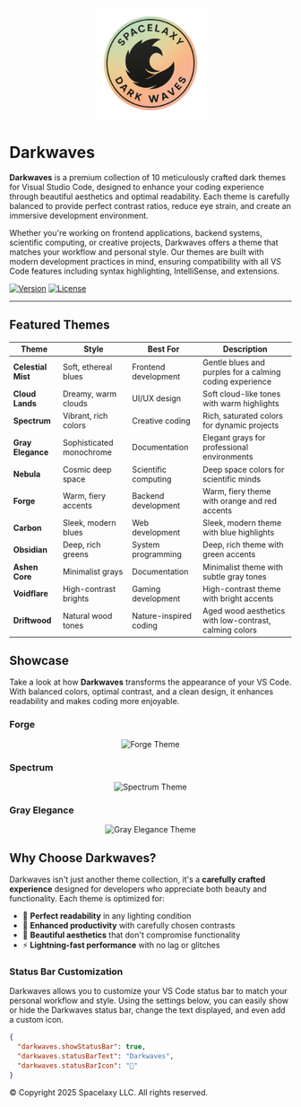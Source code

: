 <p align="center">
  <img src="https://github.com/spacelaxy/darkwaves/blob/main/assets/logo.png?raw=true" alt="Logo Darkwaves" width="200"/>
</p>

# Darkwaves

**Darkwaves** is a premium collection of 10 meticulously crafted dark themes for Visual Studio Code, designed to enhance your coding experience through beautiful aesthetics and optimal readability. Each theme is carefully balanced to provide perfect contrast ratios, reduce eye strain, and create an immersive development environment.

Whether you're working on frontend applications, backend systems, scientific computing, or creative projects, Darkwaves offers a theme that matches your workflow and personal style. Our themes are built with modern development practices in mind, ensuring compatibility with all VS Code features including syntax highlighting, IntelliSense, and extensions.

[![Version](https://img.shields.io/badge/version-0.0.5-blue.svg)](https://marketplace.visualstudio.com/items?itemName=spacelaxy.spacelaxy-darkwaves)
[![License](https://img.shields.io/badge/license-Apache%202.0-blue.svg)](LICENSE)

---

## Featured Themes

| Theme | Style | Best For | Description |
|-------|-------|----------|-------------|
| **Celestial Mist** | Soft, ethereal blues | Frontend development | Gentle blues and purples for a calming coding experience |
| **Cloud Lands** | Dreamy, warm clouds | UI/UX design | Soft cloud-like tones with warm highlights |
| **Spectrum** | Vibrant, rich colors | Creative coding | Rich, saturated colors for dynamic projects |
| **Gray Elegance** | Sophisticated monochrome | Documentation | Elegant grays for professional environments |
| **Nebula** | Cosmic deep space | Scientific computing | Deep space colors for scientific minds |
| **Forge** | Warm, fiery accents | Backend development | Warm, fiery theme with orange and red accents |
| **Carbon** | Sleek, modern blues | Web development | Sleek, modern theme with blue highlights |
| **Obsidian** | Deep, rich greens | System programming | Deep, rich theme with green accents |
| **Ashen Core** | Minimalist grays | Documentation | Minimalist theme with subtle gray tones |
| **Voidflare** | High-contrast brights | Gaming development | High-contrast theme with bright accents |
| **Driftwood** | Natural wood tones | Nature-inspired coding | Aged wood aesthetics with low-contrast, calming colors |

## Showcase

Take a look at how **Darkwaves** transforms the appearance of your VS Code. With balanced colors, optimal contrast, and a clean design, it enhances readability and makes coding more enjoyable.

### Forge
<p align="center">
  <img src="https://github.com/user-attachments/assets/9c85c7c8-5059-49f7-854c-af041c8ac56c" alt="Forge Theme" style="max-width:100%; height:auto;" />
</p>

### Spectrum
<p align="center">
  <img src="https://github.com/user-attachments/assets/6fcd2571-5a08-45d5-9e81-8010e8bcf8de" alt="Spectrum Theme" style="max-width:100%; height:auto;" />
</p>

### Gray Elegance
<p align="center">
  <img src="https://github.com/user-attachments/assets/2fefb2d9-c3b3-4a0f-b99c-252df74b19a8" alt="Gray Elegance Theme" style="max-width:100%; height:auto;" />
</p>

## Why Choose Darkwaves?

Darkwaves isn't just another theme collection, it's a **carefully crafted experience** designed for developers who appreciate both beauty and functionality. Each theme is optimized for:

- 🎯 **Perfect readability** in any lighting condition  
- 🚀 **Enhanced productivity** with carefully chosen contrasts  
- 🎨 **Beautiful aesthetics** that don't compromise functionality  
- ⚡ **Lightning-fast performance** with no lag or glitches  

### Status Bar Customization
Darkwaves allows you to customize your VS Code status bar to match your personal workflow and style. Using the settings below, you can easily show or hide the Darkwaves status bar, change the text displayed, and even add a custom icon.

```json
{
  "darkwaves.showStatusBar": true, 
  "darkwaves.statusBarText": "Darkwaves",
  "darkwaves.statusBarIcon": "🌌"
}

```
© Copyright 2025 Spacelaxy LLC. All rights reserved.